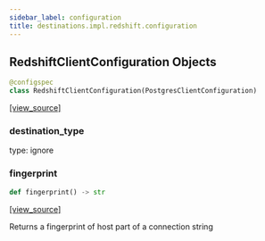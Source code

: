 ```yaml
---
sidebar_label: configuration
title: destinations.impl.redshift.configuration
---
```


## RedshiftClientConfiguration Objects

```python
@configspec
class RedshiftClientConfiguration(PostgresClientConfiguration)
```

[[view_source]](https://github.com/dlt-hub/dlt/blob/f0690715274590fc4cacf1165e3661aaa7af1c15/dlt/destinations/impl/redshift/configuration.py#L23)

### destination\_type

type: ignore

### fingerprint

```python
def fingerprint() -> str
```

[[view_source]](https://github.com/dlt-hub/dlt/blob/f0690715274590fc4cacf1165e3661aaa7af1c15/dlt/destinations/impl/redshift/configuration.py#L30)

Returns a fingerprint of host part of a connection string

